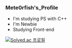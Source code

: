 ### Mete0rfish's_Profile
- I'm studying PS with C++
- I'm Newbie
- Studying Front-end 

[![Solved.ac
프로필](http://mazassumnida.wtf/api/generate_badge?boj=sungwon326)](https://solved.ac/sungwon326)
